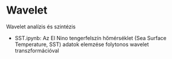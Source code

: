 # Wavelet
Wavelet analízis és szintézis

* SST.ipynb: Az El Nino tengerfelszín hőmérséklet (Sea Surface Temperature, SST) adatok elemzése folytonos wavelet transzformációval
